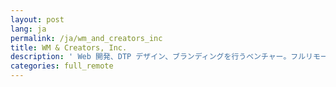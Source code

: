 ```yaml
---
layout: post
lang: ja
permalink: /ja/wm_and_creators_inc
title: WM & Creators, Inc.
description: ' Web 開発、DTP デザイン、ブランディングを行うベンチャー。フルリモートを実践しており、「リモートワーカーを応援するメディアanywher」を運営中。 '
categories: full_remote
---
```


